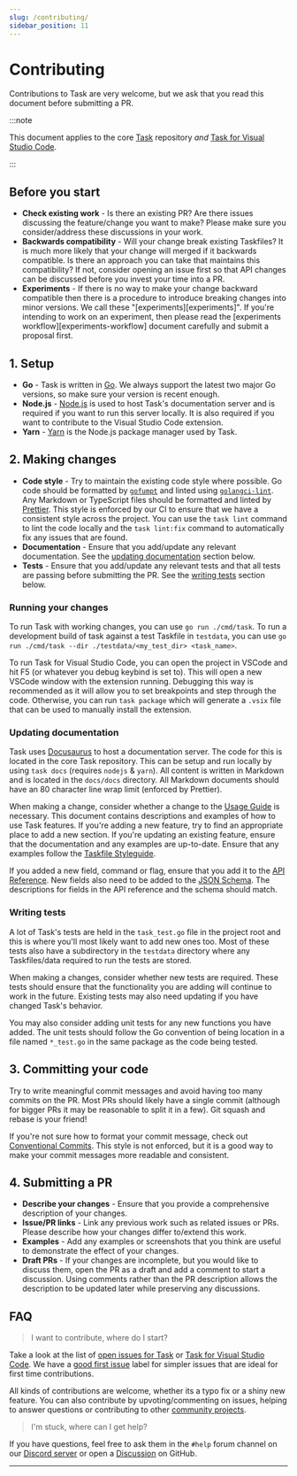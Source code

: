 ```yaml
---
slug: /contributing/
sidebar_position: 11
---
```


# Contributing

Contributions to Task are very welcome, but we ask that you read this document
before submitting a PR.

:::note

This document applies to the core [Task][task] repository _and_ [Task for Visual
Studio Code][vscode-task].

:::

## Before you start

- **Check existing work** - Is there an existing PR? Are there issues discussing
  the feature/change you want to make? Please make sure you consider/address
  these discussions in your work.
- **Backwards compatibility** - Will your change break existing Taskfiles? It is
  much more likely that your change will merged if it backwards compatible. Is
  there an approach you can take that maintains this compatibility? If not,
  consider opening an issue first so that API changes can be discussed before
  you invest your time into a PR.
- **Experiments** - If there is no way to make your change backward compatible
  then there is a procedure to introduce breaking changes into minor versions.
  We call these "[experiments][experiments]". If you're intending to work on an
  experiment, then please read the [experiments workflow][experiments-workflow]
  document carefully and submit a proposal first.

## 1. Setup

- **Go** - Task is written in [Go][go]. We always support the latest two major
  Go versions, so make sure your version is recent enough.
- **Node.js** - [Node.js][nodejs] is used to host Task's documentation server
  and is required if you want to run this server locally. It is also required if
  you want to contribute to the Visual Studio Code extension.
- **Yarn** - [Yarn][yarn] is the Node.js package manager used by Task.

## 2. Making changes

- **Code style** - Try to maintain the existing code style where possible. Go
  code should be formatted by [`gofumpt`][gofumpt] and linted using
  [`golangci-lint`][golangci-lint]. Any Markdown or TypeScript files should be
  formatted and linted by [Prettier][prettier]. This style is enforced by our CI
  to ensure that we have a consistent style across the project. You can use the
  `task lint` command to lint the code locally and the `task lint:fix` command
  to automatically fix any issues that are found.
- **Documentation** - Ensure that you add/update any relevant documentation. See
  the [updating documentation](#updating-documentation) section below.
- **Tests** - Ensure that you add/update any relevant tests and that all tests
  are passing before submitting the PR. See the [writing tests](#writing-tests)
  section below.

### Running your changes

To run Task with working changes, you can use `go run ./cmd/task`. To run a
development build of task against a test Taskfile in `testdata`, you can use
`go run ./cmd/task --dir ./testdata/<my_test_dir> <task_name>`.

To run Task for Visual Studio Code, you can open the project in VSCode and hit
F5 (or whatever you debug keybind is set to). This will open a new VSCode window
with the extension running. Debugging this way is recommended as it will allow
you to set breakpoints and step through the code. Otherwise, you can run
`task package` which will generate a `.vsix` file that can be used to manually
install the extension.

### Updating documentation

Task uses [Docusaurus][docusaurus] to host a documentation server. The code for
this is located in the core Task repository. This can be setup and run locally
by using `task docs` (requires `nodejs` & `yarn`). All content is written in
Markdown and is located in the `docs/docs` directory. All Markdown documents
should have an 80 character line wrap limit (enforced by Prettier).

When making a change, consider whether a change to the [Usage
Guide](/usage) is necessary. This document contains descriptions and
examples of how to use Task features. If you're adding a new feature, try to
find an appropriate place to add a new section. If you're updating an existing
feature, ensure that the documentation and any examples are up-to-date. Ensure
that any examples follow the [Taskfile Styleguide](/styleguide).

If you added a new field, command or flag, ensure that you add it to the
[API Reference](/api). New fields also need to be added to the
[JSON Schema][json-schema]. The descriptions for fields in the API reference and
the schema should match.

### Writing tests

A lot of Task's tests are held in the `task_test.go` file in the project root
and this is where you'll most likely want to add new ones too. Most of these
tests also have a subdirectory in the `testdata` directory where any
Taskfiles/data required to run the tests are stored.

When making a changes, consider whether new tests are required. These tests
should ensure that the functionality you are adding will continue to work in the
future. Existing tests may also need updating if you have changed Task's
behavior.

You may also consider adding unit tests for any new functions you have added.
The unit tests should follow the Go convention of being location in a file named
`*_test.go` in the same package as the code being tested.

## 3. Committing your code

Try to write meaningful commit messages and avoid having too many commits on the
PR. Most PRs should likely have a single commit (although for bigger PRs it may
be reasonable to split it in a few). Git squash and rebase is your friend!

If you're not sure how to format your commit message, check out [Conventional
Commits][conventional-commits]. This style is not enforced, but it is a good way
to make your commit messages more readable and consistent.

## 4. Submitting a PR

- **Describe your changes** - Ensure that you provide a comprehensive
  description of your changes.
- **Issue/PR links** - Link any previous work such as related issues or PRs.
  Please describe how your changes differ to/extend this work.
- **Examples** - Add any examples or screenshots that you think are useful to
  demonstrate the effect of your changes.
- **Draft PRs** - If your changes are incomplete, but you would like to discuss
  them, open the PR as a draft and add a comment to start a discussion. Using
  comments rather than the PR description allows the description to be updated
  later while preserving any discussions.

## FAQ

> I want to contribute, where do I start?

Take a look at the list of [open issues for Task][task-open-issues] or [Task for
Visual Studio Code][vscode-task-open-issues]. We have a [good first
issue][good-first-issue] label for simpler issues that are ideal for first time
contributions.

All kinds of contributions are welcome, whether its a typo fix or a shiny new
feature. You can also contribute by upvoting/commenting on issues, helping to
answer questions or contributing to other [community projects](/community).

> I'm stuck, where can I get help?

If you have questions, feel free to ask them in the `#help` forum channel on our
[Discord server][discord-server] or open a [Discussion][discussion] on GitHub.

---

<!-- prettier-ignore-start -->
[task]: https://github.com/newrelic-forks/task
[vscode-task]: https://github.com/go-task/vscode-task
[go]: https://go.dev
[gofumpt]: https://github.com/mvdan/gofumpt
[golangci-lint]: https://golangci-lint.run
[prettier]: https://prettier.io
[nodejs]: https://nodejs.org/en/
[yarn]: https://yarnpkg.com/
[docusaurus]: https://docusaurus.io
[json-schema]: https://github.com/newrelic-forks/task/blob/main/docs/static/schema.json
[task-open-issues]: https://github.com/newrelic-forks/task/issues
[vscode-task-open-issues]: https://github.com/go-task/vscode-task/issues
[good-first-issue]: https://github.com/newrelic-forks/task/issues?q=is%3Aissue+is%3Aopen+label%3A%22good+first+issue%22
[discord-server]: https://discord.gg/6TY36E39UK
[discussion]: https://github.com/newrelic-forks/task/discussions
[conventional-commits]: https://www.conventionalcommits.org
<!-- prettier-ignore-end -->

